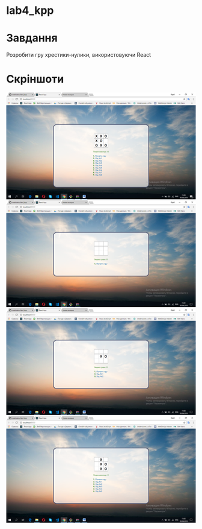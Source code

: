 # lab4_kpp

# Завдання
Розробити гру хрестики-нулики, використовуючи React

# Скріншоти
![Рис.1 - Скріншот](https://github.com/natalisabo/kpp_lab4/blob/master/screenshots/screen.png)
![Рис.2 - Скріншот](https://github.com/natalisabo/kpp_lab4/blob/master/screenshots/screen1.png)
![Рис.3 - Скріншот](https://github.com/natalisabo/kpp_lab4/blob/master/screenshots/screen2.png)
![Рис.4 - Скріншот](https://github.com/natalisabo/kpp_lab4/blob/master/screenshots/screen3.png)
